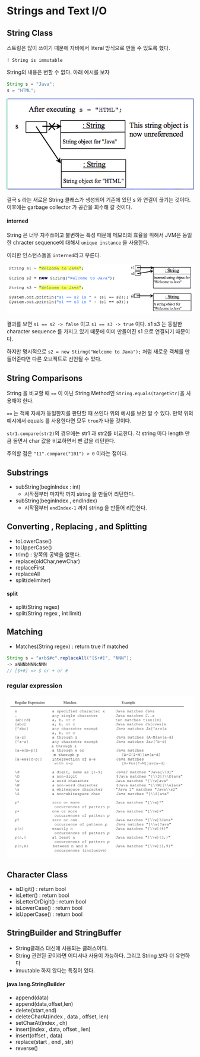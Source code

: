 # Strings and Text I/O

## String Class

스트링은 많이 쓰이기 때문에 자바에서 literal 방식으로 만들 수 있도록 했다.

`! String is immutable` 

String의 내용은 변할 수 없다. 아래 예시를 보자

```java
String s = "Java";
s = "HTML";
```
![img](./imgs/ch8_1.png)

결국 s 라는 새로운 String 클래스가 생성되어 기존에 있던 s 와 연결이 끊기는 것이다. 이후에는 garbage collector 가 공간을 회수해 갈 것이다.

#### interned 

String 은 너무 자주쓰이고 불변하는 특성 때문에 메모리의 효율을 위해서 JVM은 동일한 chracter sequence에 대해서 `unique instance` 을 사용한다. 

이러한 인스턴스들을 `interned`라고 부른다. 

![interned](./imgs/ch8_2.png)

결과를 보면 `s1 == s2 -> false` 이고 `s1 == s3 -> true` 이다. s1 s3 는 동일한 character sequence 를 가지고 있기 때문에 이미 만들어진 s1 으로 연결되기 때문이다.

하지만 명시적으로 `s2 = new Stirng("Welcome to Java");` 처럼 새로운 객체를 만들어준다면 다른 오브젝트로 선언될 수 있다.

## String Comparisons

String 을 비교할 때 `==` 이 아닌 String Method인 `String.equals(targetStr)`을 사용해야 한다.

`==` 는 객체 자체가 동일한지를 판단할 때 쓰인다 위의 예시를 보면 알 수 있다. 만약 위의 예시에서 equals 를 사용한다면 모두 `true`가 나올 것이다.

`str1.compare(str2)`의 경우에는 str1 과 str2를 비교한다. 각 string 마다 length 만큼 돌면서 char 값을 비교하면서 뺀 값을 리턴한다. 

주의할 점은 `"11".compare("101") > 0` 이라는 점이다.

## Substrings

- subString(beginIndex : int)
    - 시작점부터 마지막 까지 string 을 만들어 리턴한다.
- subString(beginIndex , endIndex)
    - 시작점부터 `endIndex-1` 까지 string 을 만들어 리턴한다.

## Converting , Replacing , and Splitting

- toLowerCase()
- toUpperCase()
- trim() : 양쪽의 공백을 없앤다.
- replace(oldChar,newChar)
- replaceFirst
- replaceAll
- split(delimiter)

#### split
- split(String regex)
- split(String regex , int limit)

## Matching
- Matches(String regex) : return true if matched

```java
String s = "a+b$#c".replaceAll("[$+#]", "NNN");
-> aNNNbNNNcNNN
// [$+#] => $ or + or #
```

### regular expression

![regex](./imgs/ch8_regex.png)

## Character Class

- isDigit() : return bool
- isLetter() : return bool
- isLetterOrDigit() : return bool
- isLowerCase() : return bool
- isUpperCase() : return bool

## StringBuilder and StringBuffer

- String클래스 대신에 사용되는 클래스이다. 
- String 관련된 곳이라면 어디서나 사용이 가능하다. 그리고 String 보다 더 유연하다
- imuutable 하지 않다는 특징이 있다.

#### java.lang.StringBuilder

- append(data)
- append(data,offset,len)
- delete(start,end)
- deleteCharAt(index , data , offset, len)
- setCharAt(index , ch)
- insert(index , data, offset , len)
- insert(offset , data)
- replace(start , end , str)
- reverse()
